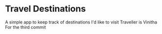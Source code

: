 # Travel Destinations

A simple app to keep track of destinations I'd like to visit
Traveller is Vinitha
For the third commit
